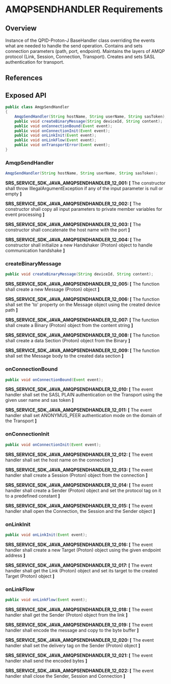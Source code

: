 # AMQPSENDHANDLER Requirements

## Overview

Instance of the QPID-Proton-J BaseHandler class overriding the events what are needed to handle the send operation. Contains and sets connection parameters (path, port, endpoint). Maintains the layers of AMQP protocol (Link, Session, Connection, Transport). Creates and sets SASL authentication for transport. 

## References

## Exposed API

```java
public class AmqpSendHandler 
{
    AmqpSendHandler(String hostName, String userName, String sasToken);
    public void createBinaryMessage(String deviceId, String content);
    public void onConnectionBound(Event event);
    public void onConnectionInit(Event event);
    public void onLinkInit(Event event);
    public void onLinkFlow(Event event);
    public void onTransportError(Event event);
}
```

### AmqpSendHandler

```java
AmqpSendHandler(String hostName, String userName, String sasToken);
```
**SRS_SERVICE_SDK_JAVA_AMQPSENDHANDLER_12_001: [** The constructor shall throw IllegalArgumentException if any of the input parameter is null or empty **]**

**SRS_SERVICE_SDK_JAVA_AMQPSENDHANDLER_12_002: [** The constructor shall copy all input parameters to private member variables for event processing **]**

**SRS_SERVICE_SDK_JAVA_AMQPSENDHANDLER_12_003: [** The constructor shall concatenate the host name with the port **]**

**SRS_SERVICE_SDK_JAVA_AMQPSENDHANDLER_12_004: [** The constructor shall initialize a new Handshaker (Proton) object to handle communication handshake **]**

### createBinaryMessage

```java
public void createBinaryMessage(String deviceId, String content);
```
**SRS_SERVICE_SDK_JAVA_AMQPSENDHANDLER_12_005: [** The function shall create a new Message (Proton) object **]**

**SRS_SERVICE_SDK_JAVA_AMQPSENDHANDLER_12_006: [** The function shall set the 'to' property on the Message object using the created device path **]**

**SRS_SERVICE_SDK_JAVA_AMQPSENDHANDLER_12_007: [** The function shall create a Binary (Proton) object from the content string **]**

**SRS_SERVICE_SDK_JAVA_AMQPSENDHANDLER_12_008: [** The function shall create a data Section (Proton) object from the Binary **]**

**SRS_SERVICE_SDK_JAVA_AMQPSENDHANDLER_12_009: [** The function shall set the Message body to the created data section **]**

### onConnectionBound

```java
public void onConnectionBound(Event event);
```
**SRS_SERVICE_SDK_JAVA_AMQPSENDHANDLER_12_010: [** The event handler shall set the SASL PLAIN authentication on the Transport using the given user name and sas token **]**

**SRS_SERVICE_SDK_JAVA_AMQPSENDHANDLER_12_011: [** The event handler shall set ANONYMUS_PEER authentication mode on the domain of the Transport **]**

### onConnectionInit

```java
public void onConnectionInit(Event event);
```
**SRS_SERVICE_SDK_JAVA_AMQPSENDHANDLER_12_012: [** The event handler shall set the host name on the connection **]**

**SRS_SERVICE_SDK_JAVA_AMQPSENDHANDLER_12_013: [** The event handler shall create a Session (Proton) object from the connection **]**

**SRS_SERVICE_SDK_JAVA_AMQPSENDHANDLER_12_014: [** The event handler shall create a Sender (Proton) object and set the protocol tag on it to a predefined constant **]**

**SRS_SERVICE_SDK_JAVA_AMQPSENDHANDLER_12_015: [** The event handler shall open the Connection, the Session and the Sender object **]**

### onLinkInit

```java
public void onLinkInit(Event event);
```
**SRS_SERVICE_SDK_JAVA_AMQPSENDHANDLER_12_016: [** The event handler shall create a new Target (Proton) object using the given endpoint address **]**

**SRS_SERVICE_SDK_JAVA_AMQPSENDHANDLER_12_017: [** The event handler shall get the Link (Proton) object and set its target to the created Target (Proton) object **]**

### onLinkFlow

```java
public void onLinkFlow(Event event);
```
**SRS_SERVICE_SDK_JAVA_AMQPSENDHANDLER_12_018: [** The event handler shall get the Sender (Proton) object from the link **]**

**SRS_SERVICE_SDK_JAVA_AMQPSENDHANDLER_12_019: [** The event handler shall encode the message and copy to the byte buffer **]**

**SRS_SERVICE_SDK_JAVA_AMQPSENDHANDLER_12_020: [** The event handler shall set the delivery tag on the Sender (Proton) object **]**

**SRS_SERVICE_SDK_JAVA_AMQPSENDHANDLER_12_021: [** The event handler shall send the encoded bytes **]**

**SRS_SERVICE_SDK_JAVA_AMQPSENDHANDLER_12_022: [** The event handler shall close the Sender, Session and Connection **]**
